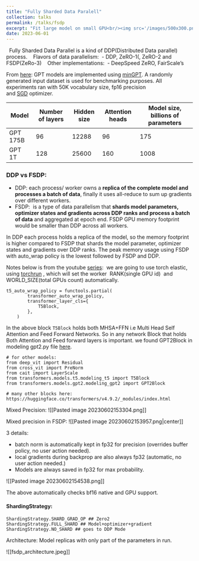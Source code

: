 ```yaml
---
title: "Fully Sharded Data Paralell"
collection: talks
permalink: /talks/fsdp
excerpt: "Fit large model on small GPU<br/><img src='/images/500x300.png'>"
date: 2023-06-01
---
```

 
Fully Sharded Data Parallel is a kind of DDP(Distributed Data parallel) process.
 
 Flavors of data parallelism:
 - DDP, ZeRO-1(, ZeRO-2 and FSDP(ZeRo-3)
 
 Other implementations: 
 - DeepSpeed ZeRO, FairScale’s

From [here](https://pytorch.org/blog/introducing-pytorch-fully-sharded-data-parallel-api/):
GPT models are implemented using [minGPT](https://github.com/karpathy/minGPT). A randomly generated input dataset is used for benchmarking purposes. All experiments ran with 50K vocabulary size, fp16 precision and [SGD](https://pytorch.org/docs/stable/generated/torch.optim.SGD.html) optimizer.

|Model|Number of layers|Hidden size|Attention heads|Model size, billions of parameters|
|---|---|---|---|---|
|GPT 175B|96|12288|96|175|
|GPT 1T|128|25600|160|1008|

### DDP vs FSDP:
- DDP: each process/ worker owns a **replica of the complete model and processes a batch of data**, finally it uses all-reduce to sum up gradients over different workers.
- FSDP:  is a type of data parallelism that **shards model parameters, optimizer states and gradients across DDP ranks and process a batch of data** and aggregated at epoch end.
FSDP GPU memory footprint would be smaller than DDP across all workers.

In DDP each process holds a replica of the model, so the memory footprint is higher compared to FSDP that shards the model parameter, optimizer states and gradients over DDP ranks. The peak memory usage using FSDP with auto_wrap policy is the lowest followed by FSDP and DDP.

Notes below is from the youtube [series](https://www.youtube.com/watch?v=HQeKwCsnH4k&list=PL_lsbAsL_o2BT6aerEKgIoufVD_fodnuT&index=2):
 we are going to use torch elastic, using [torchrun](https://pytorch.org/docs/stable/elastic/run.html) , which will set the worker  RANK(single GPU id)  and  WORLD_SIZE(total GPUs count) automatically.
 
```
t5_auto_wrap_policy = functools.partial(
        transformer_auto_wrap_policy,
        transformer_layer_cls={
            T5Block, 
        },
    )    
```

In the above block `T5Block` holds both MHSA+FFN i.e Multi Head Self Attention and Feed Forward Networks. So in any network  Block that holds Both Attention and Feed forward layers is important. we found GPT2Block in modeling gpt2.py file [here](https://huggingface.co/transformers/v4.9.2/_modules/transformers/models/gpt2/modeling_gpt2.html).

```
# for other models:
from deep_vit import Residual
from cross_vit import PreNorm
from cait import LayerScale
from transformers.models.t5.modeling_t5 import T5Block
from transformers.models.gpt2.modeling_gpt2 import GPT2Block 

# many other blocks here:
https://huggingface.co/transformers/v4.9.2/_modules/index.html
```

Mixed Precision:
![[Pasted image 20230602153304.png]]

Mixed precision in FSDP:
![[Pasted image 20230602153957.png|center]]

3 details:
- batch norm is automatically kept in fp32 for precision (overrides buffer policy, no user action needed).
- local gradients during backprop are also always fp32 (automatic, no user action needed.)
- Models are always saved in fp32 for max probability.

![[Pasted image 20230602154538.png]]

The above automatically checks bf16 native and GPU support.

#### ShardingStrategy:
```
ShardingStrategy.SHARD_GRAD_OP ## Zero2
ShardingStrategy.FULL_SHARD ## Model+optimizer+gradient
ShardingStrategy.NO_SHARD ## goes to DDP Mode
```

Architecture: Model replicas with only part of the parameters in run.

![[fsdp_architecture.jpeg]]
